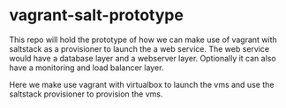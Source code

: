 # vagrant-salt-prototype

This repo will hold the prototype of how we can make use of vagrant with
saltstack as a provisioner to launch the a web service. The web service
would have a database layer and a webserver layer. Optionally it can also
have a monitoring and load balancer layer.

Here we make use vagrant with virtualbox to launch the vms and use the
saltstack provisioner to provision the vms.
